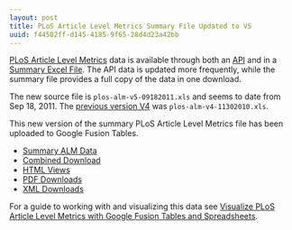 ```yaml
--- 
layout: post
title: PLoS Article Level Metrics Summary File Updated to V5
uuid: f44502ff-d145-4185-9f65-28d4d23a42bb
---
```


[PLoS Article Level Metrics][plosalm] data is available through both an [API][almapi] and in a [Summary Excel File][almxls]. The API data is updated more frequently, while the summary file provides a full copy of the data in one download.

The new source file is `plos-alm-v5-09182011.xls` and seems to date from Sep 18, 2011. The [previous version V4][plosalmv4] was `plos-alm-v4-11302010.xls`.
<!--more-->

[sourcexls]: http://www.plosone.org/static/plos-alm.zip
[plosalmv4]: /2011/08/14/PLoS-Article-Level-Metrics-on-Google-Fusion-Tables-Updated-to-V4/


[plosalm]: http://article-level-metrics.plos.org/
[almapi]: http://api.plos.org/alm/faq/
[almxls]: http://www.plosone.org/static/plos-alm.zip

This new version of the summary PLoS Article Level Metrics file has been uploaded to Google Fusion Tables.

* [Summary ALM Data][summary]
* [Combined Download][combined]
* [HTML Views][html]
* [PDF Downloads][pdf]
* [XML Downloads][xml]

[summary]: https://www.google.com/fusiontables/DataSource?snapid=S332280Co9O
[combined]: https://www.google.com/fusiontables/DataSource?snapid=S332283K46a
[html]: https://www.google.com/fusiontables/DataSource?snapid=S332284GWY1
[pdf]: https://www.google.com/fusiontables/DataSource?snapid=S332285trnJ
[xml]: https://www.google.com/fusiontables/DataSource?snapid=S3322864DUb

For a guide to working with and visualizing this data see [Visualize PLoS Article Level Metrics with Google Fusion Tables and Spreadsheets][visplos].

[visplos]: /2011/06/14/Visualize-PLoS-Article-Level-Metrics-with-Google-Fusion-Tables-and-Spreadsheets/
